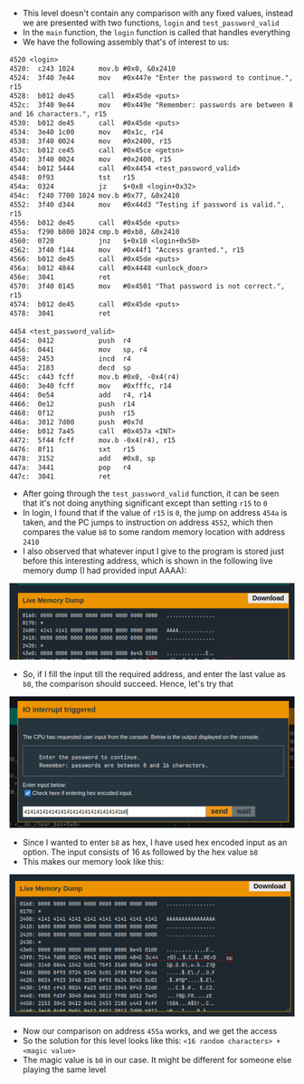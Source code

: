 - This level doesn't contain any comparison with any fixed values, instead we are presented with two functions, `login` and `test_password_valid`
- In the `main` function, the `login` function is called that handles everything
- We have the following assembly that's of interest to us:
```
4520 <login>
4520:  c243 1024      mov.b	#0x0, &0x2410
4524:  3f40 7e44      mov	#0x447e "Enter the password to continue.", r15
4528:  b012 de45      call	#0x45de <puts>
452c:  3f40 9e44      mov	#0x449e "Remember: passwords are between 8 and 16 characters.", r15
4530:  b012 de45      call	#0x45de <puts>
4534:  3e40 1c00      mov	#0x1c, r14
4538:  3f40 0024      mov	#0x2400, r15
453c:  b012 ce45      call	#0x45ce <getsn>
4540:  3f40 0024      mov	#0x2400, r15
4544:  b012 5444      call	#0x4454 <test_password_valid>
4548:  0f93           tst	r15
454a:  0324           jz	$+0x8 <login+0x32>
454c:  f240 7700 1024 mov.b	#0x77, &0x2410
4552:  3f40 d344      mov	#0x44d3 "Testing if password is valid.", r15
4556:  b012 de45      call	#0x45de <puts>
455a:  f290 b800 1024 cmp.b	#0xb8, &0x2410
4560:  0720           jnz	$+0x10 <login+0x50>
4562:  3f40 f144      mov	#0x44f1 "Access granted.", r15
4566:  b012 de45      call	#0x45de <puts>
456a:  b012 4844      call	#0x4448 <unlock_door>
456e:  3041           ret
4570:  3f40 0145      mov	#0x4501 "That password is not correct.", r15
4574:  b012 de45      call	#0x45de <puts>
4578:  3041           ret

4454 <test_password_valid>
4454:  0412           push	r4
4456:  0441           mov	sp, r4
4458:  2453           incd	r4
445a:  2183           decd	sp
445c:  c443 fcff      mov.b	#0x0, -0x4(r4)
4460:  3e40 fcff      mov	#0xfffc, r14
4464:  0e54           add	r4, r14
4466:  0e12           push	r14
4468:  0f12           push	r15
446a:  3012 7d00      push	#0x7d
446e:  b012 7a45      call	#0x457a <INT>
4472:  5f44 fcff      mov.b	-0x4(r4), r15
4476:  8f11           sxt	r15
4478:  3152           add	#0x8, sp
447a:  3441           pop	r4
447c:  3041           ret
```
- After going through the `test_password_valid` function, it can be seen that it's not doing anything significant except than setting `r15` to `0`
- In login, I found that if the value of `r15` is `0`, the jump on address `454a` is taken, and the PC jumps to instruction on address `4552`, which then compares the value `b8` to some random memory location with address `2410`
- I also observed that whatever input I give to the program is stored just before this interesting address, which is shown in the following live memory dump (I had provided input AAAA):

![live memory dump](images/hanoi/hanoi-dump.png)
- So, if I fill the input till the required address, and enter the last value as `b8`, the comparison should succeed. Hence, let's try that

![input](images/hanoi/input.png)
- Since I wanted to enter `b8` as hex, I have used hex encoded input as an option. The input consists of 16 `A`s followed by the hex value `b8`
- This makes our memory look like this:

![memory dump after input](images/hanoi/memory-dump-after-input.png)
- Now our comparison on address `455a` works, and we get the access
- So the solution for this level looks like this: `<16 random characters> + <magic value>`
- The magic value is `b8` in our case. It might be different for someone else playing the same level